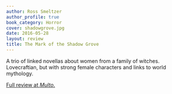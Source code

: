 ```yaml
---
author: Ross Smeltzer
author_profile: true
book_category: Horror
cover: shadowgrove.jpg
date: 2016-05-28
layout: review
title: The Mark of the Shadow Grove
---
```


A trio of linked novellas about women from a family of witches. Lovecraftian, but with strong female characters and links to world mythology.

[Full review at *Multo*.](https://multoghost.wordpress.com/2016/05/28/a-budget-of-book-reviews/)